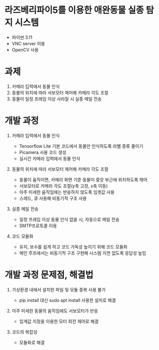 # 라즈베리파이5를 이용한 애완동물 실종 탐지 시스템
- 파이썬 3.11
- VNC server 이용
- OpenCV 사용


# 과제
1. 카메라 입력에서 동물 인식
2. 동물의 위치에 따라 서보모터 제어해 카메라 각도 조절
3. 동물이 일정 프레임 이상 사라질 시 실종 메일 전송

# 개발 과정
1. 카메라 입력에서 동물 인식
   - Tensorflow Lite 기본 코드에서 동물만 인식하도록 라벨 종류 줄이기
   - Picamera 사용 코드 생성
   - 실시간 카메라 입력에서 동물 인식
     
2. 동물의 위치에 따라 서보모터 제어해 카메라 각도 조절
   - 동물이 움직이면, 카메라 화면 기준 동물이 중앙 부근에 위치하도록 제어
   - 서보모터로 카메라 각도 조절(y축 고정, x축 이동)
   - 아주 미세한 움직임에는 반응하지 않도록 임곗값 사용
   - 스레드, 큐 사용해 비동기적 구조 사용

3. 실종 메일 전송
   - 일정 프레임 이상 동물 인식 없을 시, 자동으로 메일 전송
   - SMTP프로토콜 이용
  
4. 코드 모듈화
   - 유지, 보수를 쉽게 하고 코드 가독성 높이기 위해 코드 모듈화
   - 메인 루프에서는 비동기적 구조 구현해 시스템 지연 없도록 응답성 높임


# 개발 과정 문제점, 해결법
1. 가상환경 내에서 설치한 파일 및 모듈 중복 사용 불가
   - pip install 대신 sudo apt install 사용한 설치로 해결

2. 아주 미세한 동물의 움직임에도 서보모터가 반응
   - 임계값 지정을 이용한 모터 회전 제어로 해결

3. 코드의 복잡성
   - 모듈화로 해결
